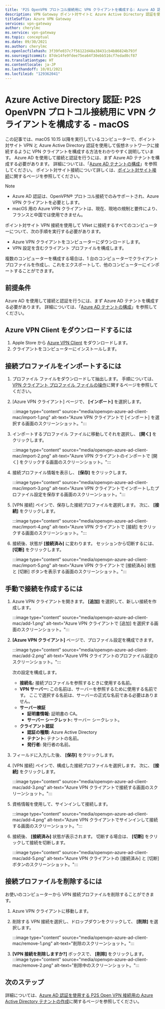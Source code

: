 ```yaml
---
title: 'P2S OpenVPN プロトコル接続用に VPN クライアントを構成する: Azure AD 認証: macOS'
description: VPN Gateway ポイント対サイトと Azure Active Directory 認証を使用して仮想ネットワークに接続するように macOS VPN クライアントを構成する方法について説明します。
titleSuffix: Azure VPN Gateway
services: vpn-gateway
author: cherylmc
ms.service: vpn-gateway
ms.topic: conceptual
ms.date: 09/30/2021
ms.author: cherylmc
ms.openlocfilehash: 3f39fe037c7f56122d48a38431cb4b86824b793f
ms.sourcegitcommit: 87de14fe9fdee75ea64f30ebb516cf7edad0cf87
ms.translationtype: HT
ms.contentlocale: ja-JP
ms.lasthandoff: 10/01/2021
ms.locfileid: "129362041"
---
```

# <a name="azure-active-directory-authentication-configure-a-vpn-client-for-p2s-openvpn-protocol-connections---macos"></a>Azure Active Directory 認証: P2S OpenVPN プロトコル接続用に VPN クライアントを構成する - macOS

この記事では、macOS 10.15 以降を実行しているコンピューターで、ポイント対サイト VPN と Azure Active Directory 認証を使用して仮想ネットワークに接続するように VPN クライアントを構成する方法をわかりやすく説明しています。 Azure AD を使用して接続と認証を行うには、まず Azure AD テナントを構成する必要があります。 詳細については、「[Azure AD テナントの構成](openvpn-azure-ad-tenant.md)」を参照してください。 ポイント対サイト接続について詳しくは、[ポイント対サイト接続](point-to-site-about.md)に関するページを参照してください。

> [!NOTE]
> * Azure AD 認証は、OpenVPN® プロトコル接続でのみサポートされ、Azure VPN クライアントを必要とします。
> * macOS 用の Azure VPN クライアントは、現在、現地の規制と要件により、フランスと中国では使用できません。
>

ポイント対サイト VPN 接続を使用して VNet に接続するすべてのコンピューターについて、次の手順を実行する必要があります。
 
* Azure VPN クライアントをコンピューターにダウンロードします。
* VPN 設定を含むクライアント プロファイルを構成します。 

複数のコンピューターを構成する場合は、1 台のコンピューターでクライアント プロファイルを作成し、これをエクスポートして、他のコンピューターにインポートすることができます。

## <a name="prerequisites"></a>前提条件

Azure AD を使用して接続と認証を行うには、まず Azure AD テナントを構成する必要があります。 詳細については、「[Azure AD テナントの構成](openvpn-azure-ad-tenant.md)」を参照してください。

## <a name="to-download-the-azure-vpn-client"></a><a name="download"></a>Azure VPN Client をダウンロードするには

1. Apple Store から [Azure VPN Client](https://apps.apple.com/us/app/azure-vpn-client/id1553936137) をダウンロードします。
1. クライアントをコンピューターにインストールします。

## <a name="to-import-a-connection-profile"></a><a name="import"></a>接続プロファイルをインポートするには

1. プロファイル ファイルをダウンロードして抽出します。 手順については、[VPN クライアント プロファイル ファイルの操作](about-vpn-profile-download.md)に関するページを参照してください。
1. [Azure VPN クライアント] ページで、 **[インポート]** を選択します。

   :::image type="content" source="media/openvpn-azure-ad-client-mac/import-1.png" alt-text="Azure VPN クライアントで [インポート] を選択する画面のスクリーンショット。":::
1. インポートするプロファイル ファイルに移動してそれを選択し、 **[開く]** をクリックします。

   :::image type="content" source="media/openvpn-azure-ad-client-mac/import-2.png" alt-text="Azure VPN クライアントのインポートで [開く] をクリックする画面のスクリーンショット。":::
1. 接続プロファイル情報を表示し、 **[保存]** をクリックします。

   :::image type="content" source="media/openvpn-azure-ad-client-mac/import-3.png" alt-text="Azure VPN クライアントでインポートしたプロファイル設定を保存する画面のスクリーンショット。":::
1. [VPN 接続] ペインで、保存した接続プロファイルを選択します。 次に、 **[接続]** をクリックします。

   :::image type="content" source="media/openvpn-azure-ad-client-mac/import-4.png" alt-text="Azure VPN クライアントで [接続] をクリックする画面のスクリーンショット。":::
1. 接続後、状態が **[接続済み]** に変わります。 セッションから切断するには、 **[切断]** をクリックします。

   :::image type="content" source="media/openvpn-azure-ad-client-mac/import-5.png" alt-text="Azure VPN クライアントで [接続済み] 状態と [切断] ボタンを表示する画面のスクリーンショット。":::

## <a name="to-create-a-connection-manually"></a><a name="manual"></a>手動で接続を作成するには

1. Azure VPN クライアントを開きます。 **[追加]** を選択して、新しい接続を作成します。

   :::image type="content" source="media/openvpn-azure-ad-client-mac/add-1.png" alt-text="Azure VPN クライアントで [追加] を選択する画面のスクリーンショット。":::

1. **[Azure VPN クライアント]** ページで、プロファイル設定を構成できます。

   :::image type="content" source="media/openvpn-azure-ad-client-mac/add-2.png" alt-text="Azure VPN クライアントのプロファイル設定のスクリーンショット。":::

   次の設定を構成します。

   * **接続名:** 接続プロファイルを参照するときに使用する名前。
   * **VPN サーバー:** この名前は、サーバーを参照するために使用する名前です。 ここで選択する名前は、サーバーの正式な名前である必要はありません。
   * **サーバー検証**
     * **証明書情報:** 証明書の CA。
     * **サーバー シークレット:** サーバー シークレット。
   * **クライアント認証**
     * **認証の種類:** Azure Active Directory
     * **テナント:** テナントの名前。
     * **発行者:** 発行者の名前。
1. フィールドに入力した後、 **[保存]** をクリックします。
1. [VPN 接続] ペインで、構成した接続プロファイルを選択します。 次に、 **[接続]** をクリックします。

   :::image type="content" source="media/openvpn-azure-ad-client-mac/add-3.png" alt-text="Azure VPN クライアントで接続する画面のスクリーンショット。":::
1. 資格情報を使用して、サインインして接続します。

   :::image type="content" source="media/openvpn-azure-ad-client-mac/add-4.png" alt-text="Azure VPN クライアントでサインインして接続する画面のスクリーンショット。":::
1. 接続後、 **[接続済み]** 状態が表示されます。 切断する場合は、 **[切断]** をクリックして接続を切断します。

   :::image type="content" source="media/openvpn-azure-ad-client-mac/add-5.png" alt-text="Azure VPN クライアントの [接続済み] と [切断] ボタンのスクリーンショット。":::

## <a name="to-remove-a-connection-profile"></a><a name="remove"></a>接続プロファイルを削除するには

お使いのコンピューターから VPN 接続プロファイルを削除することができます。 

1. Azure VPN クライアントに移動します。
1. 削除する VPN 接続を選択し、ドロップダウンをクリックして、 **[削除]** を選択します。

   :::image type="content" source="media/openvpn-azure-ad-client-mac/remove-1.png" alt-text="削除のスクリーンショット。":::
1. **[VPN 接続を削除しますか?]** ボックスで、 **[削除]** をクリックします。
   :::image type="content" source="media/openvpn-azure-ad-client-mac/remove-2.png" alt-text="削除中のスクリーンショット。":::

## <a name="next-steps"></a>次のステップ

詳細については、[Azure AD 認証を使用する P2S Open VPN 接続用の Azure Active Directory テナントの作成](openvpn-azure-ad-tenant.md)に関するページを参照してください。
